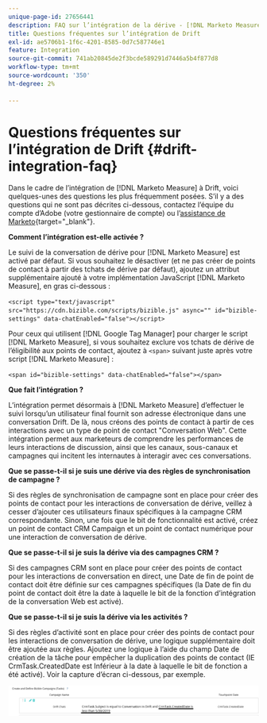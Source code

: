 ```yaml
---
unique-page-id: 27656441
description: FAQ sur l’intégration de la dérive - [!DNL Marketo Measure]
title: Questions fréquentes sur l’intégration de Drift
exl-id: ae5706b1-1f6c-4201-8585-0d7c587746e1
feature: Integration
source-git-commit: 741ab20845de2f3bcde589291d7446a5b4f877d8
workflow-type: tm+mt
source-wordcount: '350'
ht-degree: 2%

---
```


# Questions fréquentes sur l’intégration de Drift {#drift-integration-faq}

Dans le cadre de l’intégration de [!DNL Marketo Measure] à Drift, voici quelques-unes des questions les plus fréquemment posées. S’il y a des questions qui ne sont pas décrites ci-dessous, contactez l’équipe du compte d’Adobe (votre gestionnaire de compte) ou l’[assistance de Marketo](https://nation.marketo.com/t5/support/ct-p/Support){target="_blank"}.

**Comment l’intégration est-elle activée ?**

Le suivi de la conversation de dérive pour [!DNL Marketo Measure] est activé par défaut. Si vous souhaitez le désactiver (et ne pas créer de points de contact à partir des tchats de dérive par défaut), ajoutez un attribut supplémentaire ajouté à votre implémentation JavaScript [!DNL Marketo Measure], en gras ci-dessous :

`<script type="text/javascript" src="https://cdn.bizible.com/scripts/bizible.js" async="" id="bizible-settings" data-chatEnabled="false"></script>`

Pour ceux qui utilisent [!DNL Google Tag Manager] pour charger le script [!DNL Marketo Measure], si vous souhaitez exclure vos tchats de dérive de l’éligibilité aux points de contact, ajoutez à `<span>` suivant juste après votre script [!DNL Marketo Measure] :

`<span id="bizible-settings" data-chatEnabled="false"></span>`

**Que fait l’intégration ?**

L’intégration permet désormais à [!DNL Marketo Measure] d’effectuer le suivi lorsqu’un utilisateur final fournit son adresse électronique dans une conversation Drift. De là, nous créons des points de contact à partir de ces interactions avec un type de point de contact &quot;Conversation Web&quot;. Cette intégration permet aux marketeurs de comprendre les performances de leurs interactions de discussion, ainsi que les canaux, sous-canaux et campagnes qui incitent les internautes à interagir avec ces conversations.

**Que se passe-t-il si je suis une dérive via des règles de synchronisation de campagne ?**

Si des règles de synchronisation de campagne sont en place pour créer des points de contact pour les interactions de conversation de dérive, veillez à cesser d’ajouter ces utilisateurs finaux spécifiques à la campagne CRM correspondante. Sinon, une fois que le bit de fonctionnalité est activé, créez un point de contact CRM Campaign et un point de contact numérique pour une interaction de conversation de dérive.

**Que se passe-t-il si je suis la dérive via des campagnes CRM ?**

Si des campagnes CRM sont en place pour créer des points de contact pour les interactions de conversation en direct, une Date de fin de point de contact doit être définie sur ces campagnes spécifiques (la Date de fin du point de contact doit être la date à laquelle le bit de la fonction d’intégration de la conversation Web est activé).

**Que se passe-t-il si je suis la dérive via les activités ?**

Si des règles d’activité sont en place pour créer des points de contact pour les interactions de conversation de dérive, une logique supplémentaire doit être ajoutée aux règles. Ajoutez une logique à l’aide du champ Date de création de la tâche pour empêcher la duplication des points de contact (IE CrmTask.CreatedDate est Inférieur à la date à laquelle le bit de fonction a été activé). Voir la capture d’écran ci-dessous, par exemple.

![](assets/activity-rule-drift.png)
